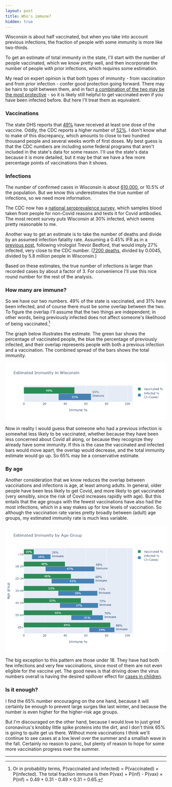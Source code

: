 ```yaml
---
layout: post
title: Who's immune?
hidden: true
---
```


Wisconsin is about half vaccinated, but when you take into account previous infections, the fraction of people with some immunity is more like two-thirds. 

To get an estimate of total immunity in the state, I'll start with the number of people vaccinated, which we know pretty well, and then incorporate the number of people with prior infections, which requires some estimation.

My read on expert opinion is that both types of immunity - from vaccination and from prior infection - confer good protection going forward. There may be hairs to split between them, and in fact [a combination of the two may be the most protective](https://twitter.com/EricTopol/status/1396538615266627585) - so it is likely still helpful to get vaccinated even if you have been infected before. But here I'll treat them as equivalent.

### Vaccinations
The state DHS reports that [49%](https://www.dhs.wisconsin.gov/covid-19/vaccine-data.htm) have received at least one dose of the vaccine. Oddly, the CDC reports a higher number of [52%](https://covid.cdc.gov/covid-data-tracker/#vaccinations). I don't know what to make of this discrepancy, which amounts to close to two hundred thousand people and several weeks worth of first doses. My best guess is that the CDC numbers are including some federal programs that aren't included in the state's data for some reason. I'll use the state's data because it is more detailed, but it may be that we have a few more percentage points of vaccinations than it shows.

### Infections
The number of confirmed cases in Wisconsin is about [610,000](https://www.dhs.wisconsin.gov/covid-19/cases.htm), or 10.5% of the population. But we know this underestimates the true number of infections, so we need more information.

The CDC now has a [national seroprevalence survey](https://covid.cdc.gov/covid-data-tracker/#national-lab), which samples blood taken from people for non-Covid reasons and tests it for Covid antibodies. The most recent survey puts Wisconsin at 30% infected, which seems pretty reasonable to me. 

Another way to get an estimate is to take the number of deaths and divide by an assumed infection fatality rate. Assuming a 0.45% IFR as in a [previous post](https://covid-wisconsin.com/2020/11/22/status-update/#how-many-of-us-have-been-infected), following virologist Trevor Bedford, that would imply 27% infected, very close to the CDC number. ([7200 deaths](https://www.dhs.wisconsin.gov/covid-19/deaths.htm), divided by 0.0045, divided by 5.8 million people in Wisconsin.) 

Based on these estimates, the true number of infections is larger than recorded cases by about a factor of 3. For convenience I'll use this nice round number for the rest of the analysis.

### How many are immune?
So we have our two numbers. 49% of the state is vaccinated, and 31% have been infected, and of course there must be some overlap between the two. To figure the overlap I'll assume that the two things are independent; in other words, being previously infected does not affect someone's likelihood of being vaccinated.[^Probability] 

The graph below illustrates the estimate. The green bar shows the percentage of vaccinated people, the blue the percentage of previously infected, and their overlap represents people with both a previous infection and a vaccination. The combined spread of the bars shows the total immunity.

![Immunity for the state](../assets/Immune-Total.png)

Now in reality I would guess that someone who had a previous infection is somewhat less likely to be vaccinated, whether because they have been less concerned about Covid all along, or because they recognize they already have some immunity. If this is the case the vaccinated and infected bars would move apart, the overlap would decrease, and the total immunity estimate would go up. So 65% may be a conservative estimate.

### By age
Another consideration that we know reduces the overlap between vaccinations and infections is age, at least among adults. In general, older people have been less likely to get Covid, and more likely to get vaccinated (very sensibly, since the risk of Covid increases rapidly with age). But this entails that the age groups with the fewest vaccinations have also had the most infections, which in a way makes up for low levels of vaccination. So although the vaccination rate varies pretty broadly between (adult) age groups, my estimated immunity rate is much less variable.

![Immunity by age group](../assets/Immune-Age.png)

The big exception to this pattern are those under 18. They have had both few infections and very few vaccinations, since most of them are not even eligible for the vaccine yet. The good news is that driving down the virus numbers overall is having the desired spillover effect for [cases in children](https://www.dhs.wisconsin.gov/covid-19/cases.htm#youth).

### Is it enough?
I find the 65% number encouraging on the one hand, because it will certainly be enough to prevent large surges like last winter, and because the number is even higher for the higher-risk age groups. 

But I'm discouraged on the other hand, because I would love to just grind coronavirus's knobby little spike proteins into the dirt, and I don't think 65% is going to quite get us there. Without more vaccinations I think we'll continue to see cases at a low level over the summer and a smallish wave in the fall. Certainly no reason to panic, but plenty of reason to hope for some more vaccination progress over the summer.

---

[^Probability]: Or in probability terms, P(vaccinated and infected) = P(vaccinated) &times; P(infected). The total fraction immune is then P(vax) + P(inf) - P(vax) &times; P(inf) = 0.49 + 0.31 - 0.49 &times; 0.31 = 0.65.
